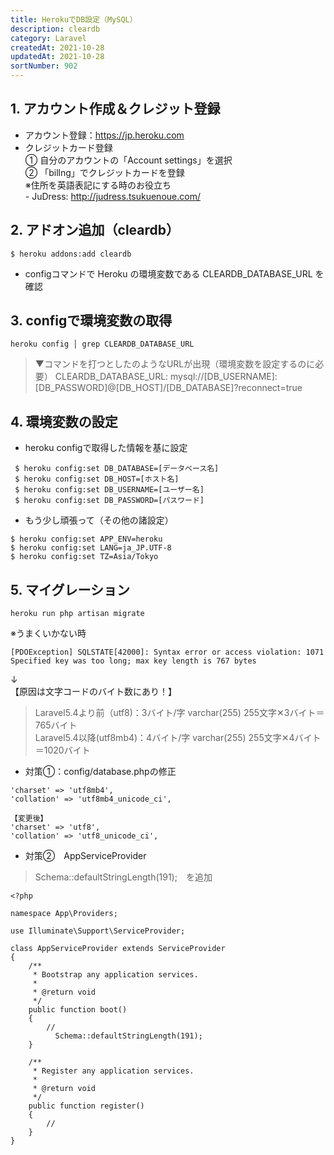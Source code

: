 ```yaml
---
title: HerokuでDB設定（MySQL）
description: cleardb
category: Laravel
createdAt: 2021-10-28
updatedAt: 2021-10-28
sortNumber: 902
---
```


## 1. アカウント作成＆クレジット登録
- アカウント登録：https://jp.heroku.com
- クレジットカード登録
  <br>① 自分のアカウントの「Account settings」を選択
  <br>② 「billng」でクレジットカードを登録
  <br>※住所を英語表記にする時のお役立ち
  <br> - JuDress: http://judress.tsukuenoue.com/

## 2. アドオン追加（cleardb）
```
$ heroku addons:add cleardb
```
- configコマンドで Heroku の環境変数である CLEARDB_DATABASE_URL を確認


## 3. configで環境変数の取得
```
heroku config │ grep CLEARDB_DATABASE_URL
```
> ▼コマンドを打つとしたのようなURLが出現（環境変数を設定するのに必要）
CLEARDB_DATABASE_URL: mysql://[DB_USERNAME]:[DB_PASSWORD]@[DB_HOST]/[DB_DATABASE]?reconnect=true

## 4. 環境変数の設定
- heroku configで取得した情報を基に設定
```
 $ heroku config:set DB_DATABASE=[データベース名]
 $ heroku config:set DB_HOST=[ホスト名]
 $ heroku config:set DB_USERNAME=[ユーザー名]
 $ heroku config:set DB_PASSWORD=[パスワード] 

```
- もう少し頑張って（その他の諸設定）
```
$ heroku config:set APP_ENV=heroku 
$ heroku config:set LANG=ja_JP.UTF-8
$ heroku config:set TZ=Asia/Tokyo
```

## 5. マイグレーション
```
heroku run php artisan migrate
```
※うまくいかない時
```
[PDOException] SQLSTATE[42000]: Syntax error or access violation: 1071 Specified key was too long; max key length is 767 bytes
```
↓<br>
【原因は文字コードのバイト数にあり！】
> Laravel5.4より前（utf8)：3バイト/字  varchar(255)  255文字✕3バイト＝765バイト<br>
Laravel5.4以降(utf8mb4)：4バイト/字  varchar(255)  255文字✕4バイト＝1020バイト

- 対策①：config/database.phpの修正
```
'charset' => 'utf8mb4',
'collation' => 'utf8mb4_unicode_ci',

【変更後】
'charset' => 'utf8', 
'collation' => 'utf8_unicode_ci',
```

- 対策②　AppServiceProvider
> Schema::defaultStringLength(191);　を追加
```
<?php
 
namespace App\Providers;
 
use Illuminate\Support\ServiceProvider;
 
class AppServiceProvider extends ServiceProvider
{
    /**
     * Bootstrap any application services.
     *
     * @return void
     */
    public function boot()
    {
        //
          Schema::defaultStringLength(191);
    }
 
    /**
     * Register any application services.
     *
     * @return void
     */
    public function register()
    {
        //
    }
}
```

